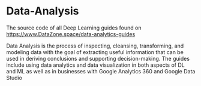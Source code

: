 # Data-Analysis
The source code of all Deep Learning guides found on https://www.DataZone.space/data-analytics-guides

Data Analysis is the process of inspecting, cleansing, transforming, and modeling data with the goal of extracting useful information that can be used in deriving conclusions and supporting decision-making. The guides include using data analytics and data visualization in both aspects of DL and ML as well as in businesses with Google Analytics 360 and Google Data Studio
